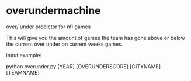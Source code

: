 # overundermachine

over/ under predictor for nfl games

This will give you the amount of games the team has gone above or below the current over under on current weeks games.

input example:

python overunder.py [YEAR] [OVERUNDERSCORE] [CITYNAME] [TEAMNAME]

